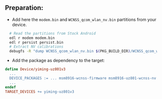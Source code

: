 ## Preparation:
- Add here the `modem.bin` and `WCNSS_qcom_wlan_nv.bin` partitions from your device.
```bash
  # Read the partitions from Stock Android
  edl r modem modem.bin
  edl r persist persist.bin
  # Extract NV calibrations
  debugfs -R "dump WCNSS_qcom_wlan_nv.bin $(PKG_BUILD_DIR)/WCNSS_qcom_wlan_nv.bin" ./persist.bin
```
- Add the package as dependency to the target:
```Makefile
define Device/yiming-uz801v3
  ...
  DEVICE_PACKAGES := ... msm8916-wcnss-firmware msm8916-uz801-wcnss-nv msm8916-modem-firmware
  ...
endef
TARGET_DEVICES += yiming-uz801v3
```